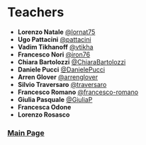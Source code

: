 # Teachers

- **Lorenzo Natale** [@lornat75](https://github.com/lornat75)
- **Ugo Pattacini** [@pattacini](https://github.com/pattacini)
- **Vadim Tikhanoff** [@vtikha](https://github.com/vtikha)
- **Francesco Nori** [@iron76](https://github.com/iron76)
- **Chiara Bartolozzi** [@ChiaraBartolozzi](https://github.com/ChiaraBartolozzi)
- **Daniele Pucci** [@DanielePucci](https://github.com/DanielePucci)
- **Arren Glover** [@arrenglover](https://github.com/arrenglover)
- **Silvio Traversaro** [@traversaro](https://github.com/traversaro)
- **Francesco Romano** [@francesco-romano](https://github.com/francesco-romano)
- **Giulia Pasquale** [@GiuliaP](https://github.com/GiuliaP)
- **Francesca Odone**
- **Lorenzo Rosasco**

### [Main Page](./README.md)

